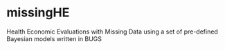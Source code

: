 # missingHE
Health Economic Evaluations with Missing Data using a set of pre-defined Bayesian models written in BUGS 
